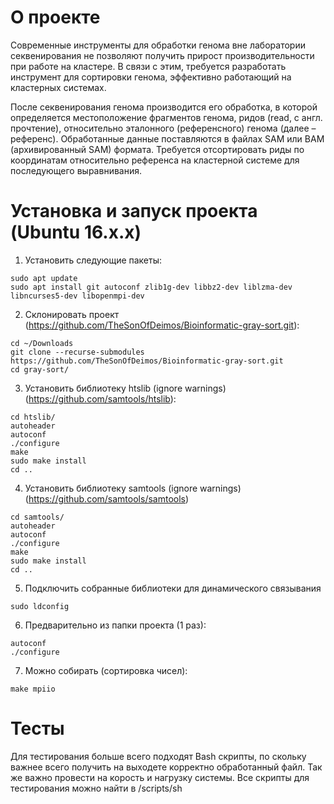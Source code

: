 # О проекте
Современные инструменты для обработки генома вне лаборатории секвенирования не позволяют получить прирост производительности при работе на кластере. В связи с этим, требуется разработать инструмент для сортировки генома, эффективно работающий на кластерных системах.

После секвенирования генома производится его обработка, в которой определяется местоположение фрагментов генома, ридов (read, с англ. прочтение), относительно эталонного (референсного) генома (далее – референс). Обработанные данные поставляются в файлах SAM или BAM (архивированный SAM) формата. Требуется отсортировать риды по координатам относительно референса на кластерной системе для последующего выравнивания.

# Установка и запуск проекта (Ubuntu 16.x.x)
1. Установить следующие пакеты:
```
sudo apt update
sudo apt install git autoconf zlib1g-dev libbz2-dev liblzma-dev libncurses5-dev libopenmpi-dev
```
2. Склонировать проект (https://github.com/TheSonOfDeimos/Bioinformatic-gray-sort.git):
```
cd ~/Downloads
git clone --recurse-submodules https://github.com/TheSonOfDeimos/Bioinformatic-gray-sort.git
cd gray-sort/
```
3. Установить библиотеку htslib (ignore warnings) (https://github.com/samtools/htslib):
```
cd htslib/
autoheader
autoconf
./configure
make
sudo make install
cd ..
```
4. Установить библиотеку samtools (ignore warnings) (https://github.com/samtools/samtools)
```
cd samtools/
autoheader
autoconf
./configure
make
sudo make install
cd ..
```
5. Подключить собранные библиотеки для динамического связывания
```
sudo ldconfig
```
6. Предварительно из папки проекта (1 раз):
```
autoconf
./configure
```
7. Можно собирать (сортировка чисел):
```
make mpiio
```

# Тесты
Для тестирования больше всего подходят Bash скрипты, по скольку важнее всего 
получить на выходете корректно обработанный файл. Так же важно провести на корость и
нагрузку системы.
Все скрипты для тестирования можно найти в /scripts/sh
